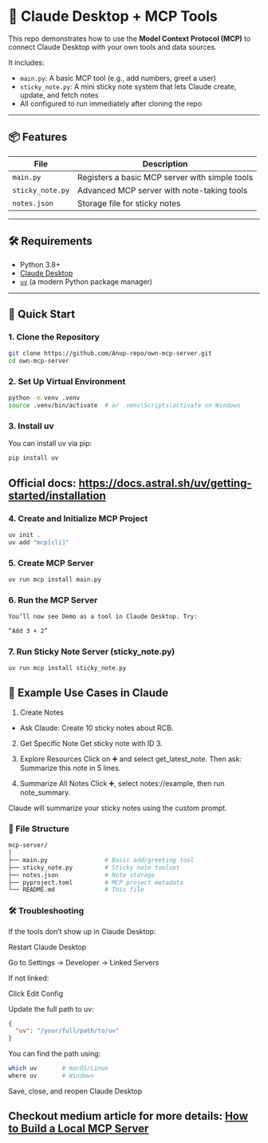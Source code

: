 # 🧠 Claude Desktop + MCP Tools

This repo demonstrates how to use the **Model Context Protocol (MCP)** to connect Claude Desktop with your own tools and data sources.

It includes:
- `main.py`: A basic MCP tool (e.g., add numbers, greet a user)
- `sticky_note.py`: A mini sticky note system that lets Claude create, update, and fetch notes
- All configured to run immediately after cloning the repo

---

## 📦 Features

| File            | Description                                      |
|-----------------|--------------------------------------------------|
| `main.py`       | Registers a basic MCP server with simple tools   |
| `sticky_note.py`| Advanced MCP server with note-taking tools       |
| `notes.json`    | Storage file for sticky notes                    |

---

## 🛠 Requirements

- Python 3.8+
- [Claude Desktop](https://www.anthropic.com/)
- [`uv`](https://docs.astral.sh/uv/getting-started/installation/) (a modern Python package manager)

---

## 🚀 Quick Start

### 1. Clone the Repository

```bash
git clone https://github.com/Anup-repo/own-mcp-server.git
cd own-mcp-server
```

### 2. Set Up Virtual Environment

```bash
python -m venv .venv
source .venv/bin/activate  # or .venv\Scripts\activate on Windows
```
### 3. Install uv

You can install uv via pip:

```bash
pip install uv
```
## Official docs: https://docs.astral.sh/uv/getting-started/installation

### 4. Create and Initialize MCP Project

```bash
uv init .
uv add "mcp[cli]"
```

### 5. Create MCP Server

```bash
uv run mcp install main.py
```

### 6. Run the MCP Server

```bash
You’ll now see Demo as a tool in Claude Desktop. Try:

“Add 3 + 2”
```
### 7. Run Sticky Note Server (sticky_note.py)

```bash
uv run mcp install sticky_note.py
```

## 🧪 Example Use Cases in Claude

1. Create Notes

* Ask Claude:
    Create 10 sticky notes about RCB.


2. Get Specific Note
Get sticky note with ID 3.

3. Explore Resources
Click on ➕ and select get_latest_note.
Then ask: Summarize this note in 5 lines.

4. Summarize All Notes
Click ➕, select notes://example, then run note_summary.

Claude will summarize your sticky notes using the custom prompt.

### 🧱 File Structure
```bash
mcp-server/
│
├── main.py                # Basic add/greeting tool
├── sticky_note.py         # Sticky note toolset
├── notes.json             # Note storage
├── pyproject.toml         # MCP project metadata
└── README.md              # This file
```

### 🛠 Troubleshooting
If the tools don’t show up in Claude Desktop:

Restart Claude Desktop

Go to Settings → Developer → Linked Servers

If not linked:

Click Edit Config

Update the full path to uv:

```json
{
  "uv": "/your/full/path/to/uv"
}
```

You can find the path using:

```bash
which uv       # macOS/Linux
where uv       # Windows
```

Save, close, and reopen Claude Desktop

## Checkout medium article for more details: [How to Build a Local MCP Server](https://medium.com/@yourusername/how-to-build-a-local-mcp-server-1234567890)